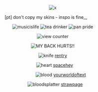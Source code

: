 <div align="center">





![x](https://media2.giphy.com/media/v1.Y2lkPTc5MGI3NjExM214eWFlZG1scDB2MTMyZDZxZ3Y4eTk1Y202NTJpdmM2M2FycDViciZlcD12MV9pbnRlcm5hbF9naWZfYnlfaWQmY3Q9Zw/aIxXscWiKauVd9xVGF/giphy.gif)

[pt] don't copy my skins - inspo is fine‎‎‎‎,,, ‎‎‎‎ ‎‎‎‎  ‎‎‎‎  ‎‎‎‎  ‎‎‎‎ ‎‎‎‎ ‎‎‎‎  ‎‎‎‎   ‎‎‎‎ ‎‎‎‎ ‎‎‎‎  


![musicislife](https://i6.glitter-graphics.org/pub/976/976336iiof8g9a9g.gif) ![tea drinker](https://i6.glitter-graphics.org/pub/471/471346df7lfatg7n.gif) ![pan pride](https://blinkies.cafe/b/display/0074-pan.gif)

![view counter](https://komarev.com/ghpvc/?username=ha11owseve&label=🧵-views&color=08ccc9&style=plastic")

![MY BACK HURTS!!](https://i.imgur.com/Tu3CfQb.gif) 

![knife](https://64.media.tumblr.com/6436653fad41ce1a5e5550f11aa571a8/f651789587d2564c-53/s75x75_c1/a7268f3b999b87894d5872767c29095c8e7b3ed2.gifv) [rentry](https://rentry.co/hallowz_eve)

 ‎ ‎ ‎ ‎![heart](https://www.free-smileys.com/files/love-smileys/751.gif) [spacehey](https://spacehey.com/hallowseve)

 ‎ ‎ ‎ ‎ ‎ ‎ ‎ ‎ ‎ ‎ ‎ ‎ ‎ ‎![blood](https://files.catbox.moe/m14sm0.gif) [yourworldoftext](https://www.yourworldoftext.com/~ha11owseve/)
 
‎ ‎ ‎ ‎ ![bloodsplatter](https://64.media.tumblr.com/f57468fd0e968dfcdce28974d3f3a4b6/4149a1d35ab9816c-bc/s75x75_c1/df472fffe7b0b12ad2e4cdf550a8610d17e5c9d7.gifv) [strawpage](https://hallowzeve.straw.page)
